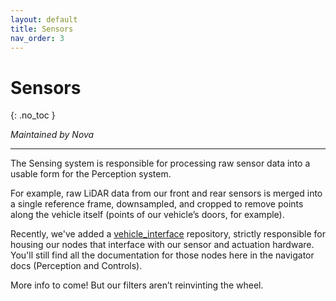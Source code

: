 ```yaml
---
layout: default
title: Sensors
nav_order: 3
---
```


# Sensors
{: .no_toc }

*Maintained by Nova*

---

The Sensing system is responsible for processing raw sensor data into a usable form for the Perception system.

For example, raw LiDAR data from our front and rear sensors is merged into a single reference frame, downsampled, and cropped to remove points along the vehicle itself (points of our vehicle’s doors, for example).

Recently, we've added a [vehicle_interface](https://github.com/Nova-UTD/vehicle_interface) repository, strictly responsible for housing our nodes that interface with our sensor and actuation hardware. You'll still find all the documentation for those nodes here in the navigator docs (Perception and Controls).

More info to come! But our filters aren’t reinvinting the wheel.